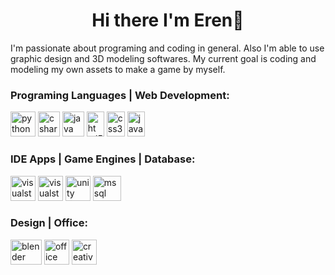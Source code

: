 <h1 align="center"> Hi there I'm Eren👋</h1>
<p>I'm passionate about programing and coding in general. Also I'm able to use graphic design and 3D modeling softwares. My current goal is coding and modeling my own assets to make a game by myself.</p>

<h3 align="left">Programing Languages | Web Development:</h3>
<div class="icons">
    <img src="https://erengaripagaoglu.github.io/images/icons/python.png" alt="python" width="40" height="40"/>
    <img src="https://erengaripagaoglu.github.io/images/icons/csharp.png" alt="csharp" width="35" height="40"/>
    <img src="https://erengaripagaoglu.github.io/images/icons/java.png" alt="java" width="35" height="40"/>
    <img src="https://erengaripagaoglu.github.io/images/icons/html.png" alt="html5" width="28" height="40"/>
    <img src="https://erengaripagaoglu.github.io/images/icons/css.png" alt="css3" width="29" height="40"/>
    <img src="https://erengaripagaoglu.github.io/images/icons/javascript.png" alt="javascript" width="28" height="40"/>
</div>
  
<h3 align="left">IDE Apps | Game Engines | Database:</h3>
<div class="icons">
    <img src="https://erengaripagaoglu.github.io/images/icons/vsc.png" alt="visualstudiocode" width="40" height="40"/>
    <img src="https://erengaripagaoglu.github.io/images/icons/vs.png" alt="visualstudio" width="40" height="40"/>
    <img src="https://erengaripagaoglu.github.io/images/icons/unity.png" alt="unity" width="40" height="40"/>
    <img src="https://erengaripagaoglu.github.io/images/icons/mssql.png" alt="mssql" width="45" height="40"/>
</div>

<h3 align="left"> Design | Office:</h3>
<div class="icons">
    <img src="https://erengaripagaoglu.github.io/images/icons/blender.png" alt="blender" width="50" height="40"/>
    <img src="https://erengaripagaoglu.github.io/images/icons/office365.png" alt="office" width="40" height="40"/>
    <img src="https://erengaripagaoglu.github.io/images/icons/adobecreativecloud.png" alt="creative_cloud" width="40" height="40"/>
</div>
  
